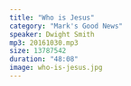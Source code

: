 ```yaml
---
title: "Who is Jesus"
category: "Mark's Good News"
speaker: Dwight Smith
mp3: 20161030.mp3
size: 13787542
duration: "48:08"
image: who-is-jesus.jpg
---
```

